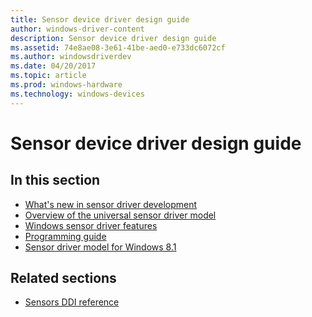 ```yaml
---
title: Sensor device driver design guide
author: windows-driver-content
description: Sensor device driver design guide
ms.assetid: 74e8ae08-3e61-41be-aed0-e733dc6072cf
ms.author: windowsdriverdev
ms.date: 04/20/2017
ms.topic: article
ms.prod: windows-hardware
ms.technology: windows-devices
---
```


# Sensor device driver design guide


## In this section


-   [What's new in sensor driver development](what-s-new-in-sensors.md)
-   [Overview of the universal sensor driver model](overview-of-converged-sensor-driver-model.md)
-   [Windows sensor driver features](windows-sensor-driver-features.md)
-   [Programming guide](programming-guide-v2.md)
-   [Sensor driver model for Windows 8.1](sensor-driver-model-for-windows-8-1.md)

## Related sections

-   [Sensors DDI reference](https://docs.microsoft.com/en-us/windows-hardware/drivers/ddi/content/_sensors/)

 

 




